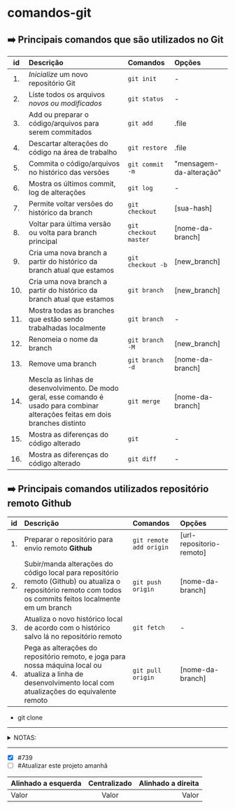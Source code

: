 # comandos-git
## ➡️ Principais comandos que são utilizados no Git

| **id** | **Descrição** | **Comandos** | **Opções** |
| :-----:| :------------ | :----------- | :--------- |
| 1. | *Inicialize* um novo repositório Git | `git init` | - |
| 2. | Liste todos os arquivos *novos ou modificados* | `git status` | - |
| 3. | Add ou preparar o código/arquivos para serem commitados | `git add` | .file  |
| 4. | Descartar alterações do código na área de trabalho | `git restore` | .file  |
| 5. | Commita o código/arquivos no histórico das versões | `git commit -m` | "mensagem-da-alteração" |
| 6. | Mostra os últimos commit, log de alterações | `git log` | - |
| 7. | Permite voltar versões do histórico da branch | `git checkout` | [sua-hash] |
| 8. | Voltar para última versão ou volta para branch principal | `git checkout master` | [nome-da-branch] |
| 9. | Cria uma nova branch a partir do histórico da branch atual que estamos | `git checkout -b` | [new_branch] |
| 10. | Cria uma nova branch a partir do histórico da branch atual que estamos | `git branch` | [new_branch] |
| 11. | Mostra todas as branches que estão sendo trabalhadas localmente | `git branch` | - |
| 12. | Renomeia o nome da branch | `git branch -M` | [new_branch] |
| 13. | Remove uma branch | `git branch -d` | [nome-da-branch] |
| 14. | Mescla as linhas de desenvolvimento. De modo geral, esse comando é usado para combinar alterações feitas em dois branches distinto | `git merge` | [nome-da-branch] |
| 15. | Mostra as diferenças do código alterado | `git` | - |
| 16. | Mostra as diferenças do código alterado | `git diff` | - |

## ➡️ Principais comandos utilizados repositório remoto **Github**

| **id** | **Descrição** | **Comandos** | **Opções** |
| :-----:| :------------ | :----------- | :--------- |
| 1. | Preparar o repositório para envio remoto **Github** | `git remote add origin` | [url-repositorio-remoto] |
| 2. | Subir/manda alterações do código local para repositório remoto (Github) ou atualiza o repositório remoto com todos os commits feitos localmente em um branch | `git push origin` | [nome-da-branch] |
| 3. | Atualiza o novo histórico local de acordo com o histórico salvo lá no repositório remoto | `git fetch` | - |
| 4. | Pega as alterações do repositório remoto, e joga para nossa máquina local ou atualiza a linha de desenvolvimento local com atualizações do equivalente remoto | `git pull origin` | [nome-da-branch] |

- git clone</br>

<hr>
<details>
<summary>NOTAS:</summary>
➡️ Algumas observações importantes:  

1. O comando `git add` podemos usar <font color="magenta">nome-do-arquivo</font> ou simplesmente usar um ponto <font color="magenta">"."</font> para adicionar todos os arquivos não trackeados;  

1. O comando `git restore` podemos usar <font color="magenta">nome-do-arquivo</font> ou simplesmente usar um <font color="magenta">"."</font> para restaurar todos os arquivos que foram adicionados indevidamente;  

>**Detalhe:** Se você tiver qualquer modificação pendente que ainda não foi "comitada". Faça um `git add` e um `git commit -m "sua msg"` antes de realizar um `git checkout` para retornar uma versão.

>**Lembrando:** Se estiver qualquer modificação pendente e querer voltar versão o `Git` não deixará ...

>`git merge [branch]` temos que estar na __branch-principal__ para poder mesclar a **branch-develop**

</details>
<hr>

- [x] #739
- [ ] #Atualizar este projeto amanhã

Alinhado a esquerda | Centralizado | Alinhado a direita
:--------- | :------: | -------:
Valor | Valor | Valor